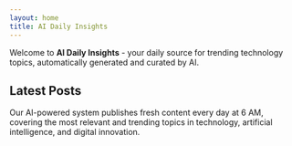 ```yaml
---
layout: home
title: AI Daily Insights
---
```


Welcome to **AI Daily Insights** - your daily source for trending technology topics, automatically generated and curated by AI.

## Latest Posts

Our AI-powered system publishes fresh content every day at 6 AM, covering the most relevant and trending topics in technology, artificial intelligence, and digital innovation.
